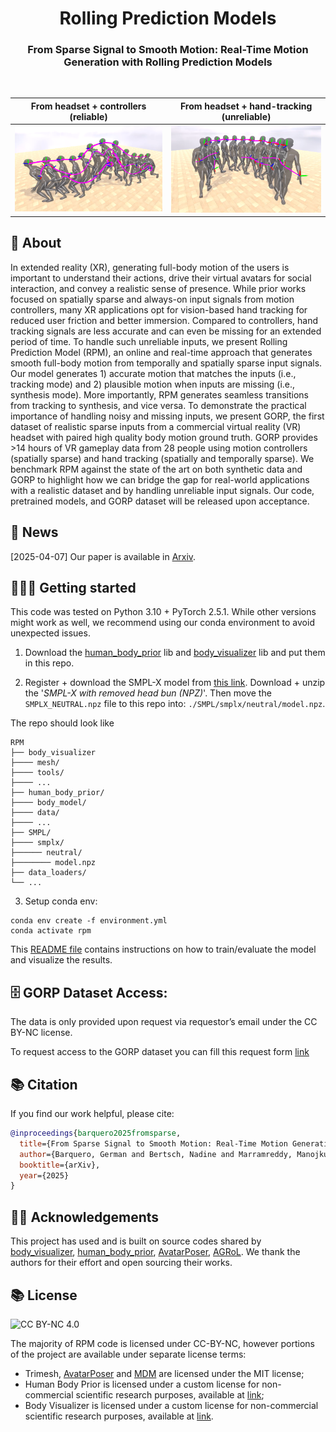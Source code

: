 <h1 align="center">Rolling Prediction Models</h3>

<h3 align="center">From Sparse Signal to Smooth Motion: Real-Time Motion Generation with Rolling Prediction Models</h3>

  <p align="center">
    <!-- <a href="https://barquerogerman.github.io/RPM/"><img alt="Project" src="https://img.shields.io/badge/-Project%20Page-lightgrey?logo=Google%20Chrome&color=informational&logoColor=white"></a> -->
    <!-- <a href="https://arxiv.org/abs/xxxx.xxxx"><img alt="arXiv" src="https://img.shields.io/badge/arXiv-2402.15509-b31b1b.svg"></a> -->
    <!-- <img alt="visits" src="https://hits.seeyoufarm.com/api/count/incr/badge.svg"> -->
  </p>

<br>

From headset + controllers (reliable)             |  From headset + hand-tracking (unreliable)
:-------------------------:|:-------------------------:
![](assets/teaser_MC.png)  |  ![](assets/teaser_HT.png)


## 🔎 About
In extended reality (XR), generating full-body motion of the users is important to understand their actions, drive their virtual avatars for social interaction, and convey a realistic sense of presence. While prior works focused on spatially sparse and always-on input signals from motion controllers, many XR applications opt for vision-based hand tracking for reduced user friction and better immersion. Compared to controllers, hand tracking signals are less accurate and can even be missing for an extended period of time. To handle such unreliable inputs, we present Rolling Prediction Model (RPM), an online and real-time approach that generates smooth full-body motion from temporally and spatially sparse input signals. Our model generates 1) accurate motion that matches the inputs (i.e., tracking mode) and 2) plausible motion when inputs are missing (i.e., synthesis mode). More importantly, RPM generates seamless transitions from tracking to synthesis, and vice versa. To demonstrate the practical importance of handling noisy and missing inputs, we present GORP, the first dataset of realistic sparse inputs from a commercial virtual reality (VR) headset with paired high quality body motion ground truth. GORP provides >14 hours of VR gameplay data from 28 people using motion controllers (spatially sparse) and hand tracking (spatially and temporally sparse). We benchmark RPM against the state of the art on both synthetic data and GORP to highlight how we can bridge the gap for real-world applications with a realistic dataset and by handling unreliable input signals. Our code, pretrained models, and GORP dataset will be released upon acceptance.

<!--
## Running instructions
-->

## 📌 News

[2025-04-07] Our paper is available in [Arxiv]([https://arxiv.org/abs/xxxx.xxxxx](https://arxiv.org/abs/2504.05265)).


## 👩🏻‍🏫 Getting started

This code was tested on Python 3.10 + PyTorch 2.5.1. While other versions might work as well, we recommend using our conda environment to avoid unexpected issues.

1. Download the [human_body_prior](https://github.com/nghorbani/human_body_prior/tree/master/src) lib and [body_visualizer](https://github.com/nghorbani/body_visualizer/tree/master/src) lib and put them in this repo.

2. Register + download the SMPL-X model from [this link](https://smpl-x.is.tue.mpg.de/). Download + unzip the '*SMPL-X with removed head bun (NPZ)*'. Then move the `SMPLX_NEUTRAL.npz` file to this repo into: `./SMPL/smplx/neutral/model.npz`.

The repo should look like
```
RPM
├── body_visualizer
├──── mesh/
├──── tools/
├──── ...
├── human_body_prior/
├──── body_model/
├──── data/
├──── ...
├── SMPL/
├──── smplx/
├────── neutral/
├──────── model.npz
├── data_loaders/
└── ...
```

3. Setup conda env:
```shell
conda env create -f environment.yml
conda activate rpm
```

This [README file](tutorial/README.md) contains instructions on how to train/evaluate the model and visualize the results.

## 🗄️ GORP Dataset Access:

The data is only provided upon request via requestor’s email under the CC BY-NC license.

To request access to the GORP dataset you can fill this request form [link](https://docs.google.com/forms/d/e/1FAIpQLSfT2dGSUk7MLZD8U0PoufEjR425WMtpBPiIMSwzLts2qK4L5A/viewform?usp=header)


## 📚 Citation

If you find our work helpful, please cite:

```bibtex
@inproceedings{barquero2025fromsparse,
  title={From Sparse Signal to Smooth Motion: Real-Time Motion Generation with Rolling Prediction Models},
  author={Barquero, German and Bertsch, Nadine and Marramreddy, Manojkumar and Chacón, Carlos and Arcadu, Filippo and Rigual, Ferran and He, Nicky Sijia and Palmero, Cristina and Escalera, Sergio and Ye, Yuting and Kips, Robin},
  booktitle={arXiv},
  year={2025}
}
```


## 🤝🏼 Acknowledgements

This project has used and is built on source codes shared by [body_visualizer](https://github.com/nghorbani/body_visualizer), [human_body_prior](https://github.com/nghorbani/human_body_prior), [AvatarPoser](https://github.com/eth-siplab/AvatarPoser), [AGRoL](https://github.com/facebookresearch/AGRoL). We thank the authors for their effort and open sourcing their works.


## 📚 License

![CC BY-NC 4.0][cc-by-nc-shield]

The majority of RPM code is licensed under CC-BY-NC, however portions of the project are available under separate license terms:
- Trimesh, [AvatarPoser](https://github.com/eth-siplab/AvatarPoser) and [MDM](https://github.com/GuyTevet/motion-diffusion-model) are licensed under the MIT license;
- Human Body Prior is licensed under a custom license for non-commercial scientific research purposes, available at [link](https://github.com/nghorbani/human_body_prior/blob/master/LICENSE);
- Body Visualizer is licensed under a custom license for non-commercial scientific research purposes, available at [link](https://github.com/nghorbani/body_visualizer/blob/master/LICENSE).

[cc-by-nc-shield]: https://img.shields.io/badge/License-CC%20BY--NC%204.0-lightgrey.svg

